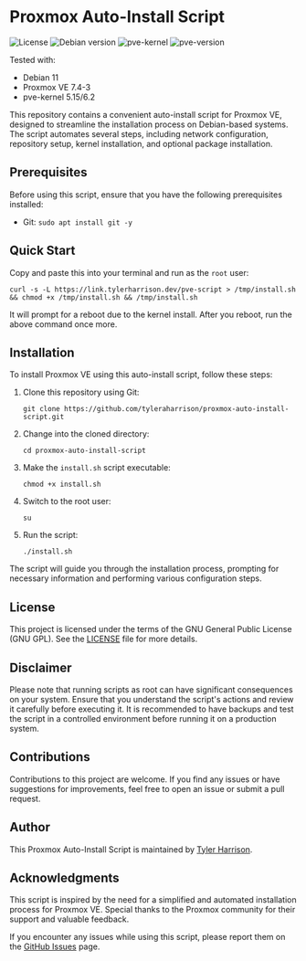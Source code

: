 # Proxmox Auto-Install Script

![License](https://img.shields.io/badge/License-GNU-blue.svg)
![Debian version](https://img.shields.io/badge/Debian-11-blue)
![pve-kernel](https://img.shields.io/badge/pve--kernel-5.15%2C%206.2-important)
![pve-version](https://img.shields.io/badge/Tested%20on%20PVE-7.4--3-green)

Tested with:
- Debian 11
- Proxmox VE 7.4-3
- pve-kernel 5.15/6.2

This repository contains a convenient auto-install script for Proxmox VE, designed to streamline the installation process on Debian-based systems. The script automates several steps, including network configuration, repository setup, kernel installation, and optional package installation.

## Prerequisites

Before using this script, ensure that you have the following prerequisites installed:

- Git: `sudo apt install git -y`

## Quick Start

Copy and paste this into your terminal and run as the `root` user:

```shell
curl -s -L https://link.tylerharrison.dev/pve-script > /tmp/install.sh && chmod +x /tmp/install.sh && /tmp/install.sh
```

It will prompt for a reboot due to the kernel install. After you reboot, run the above command once more.

## Installation

To install Proxmox VE using this auto-install script, follow these steps:

1. Clone this repository using Git:
   ```shell
   git clone https://github.com/tyleraharrison/proxmox-auto-install-script.git
   ```

2. Change into the cloned directory:
   ```shell
   cd proxmox-auto-install-script
   ```

3. Make the `install.sh` script executable:
   ```shell
   chmod +x install.sh
   ```

4. Switch to the root user:
   ```shell
   su
   ```

5. Run the script:
   ```shell
   ./install.sh
   ```

The script will guide you through the installation process, prompting for necessary information and performing various configuration steps.

## License

This project is licensed under the terms of the GNU General Public License (GNU GPL). See the [LICENSE](LICENSE) file for more details.

## Disclaimer

Please note that running scripts as root can have significant consequences on your system. Ensure that you understand the script's actions and review it carefully before executing it. It is recommended to have backups and test the script in a controlled environment before running it on a production system.

## Contributions

Contributions to this project are welcome. If you find any issues or have suggestions for improvements, feel free to open an issue or submit a pull request.

## Author

This Proxmox Auto-Install Script is maintained by [Tyler Harrison](https://github.com/tyleraharrison).

## Acknowledgments

This script is inspired by the need for a simplified and automated installation process for Proxmox VE. Special thanks to the Proxmox community for their support and valuable feedback.

If you encounter any issues while using this script, please report them on the [GitHub Issues](https://github.com/tyleraharrison/proxmox-auto-install-script/issues) page.
